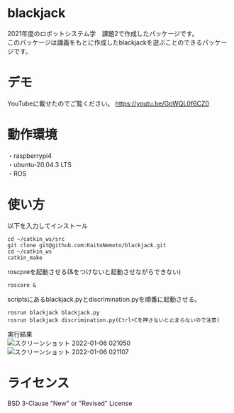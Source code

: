 # blackjack<br>
2021年度のロボットシステム学　課題2で作成したパッケージです。<br>
このパッケージは講義をもとに作成したblackjackを遊ぶことのできるパッケージです。<br>

# デモ<br>
YouTubeに載せたのでご覧ください。
https://youtu.be/GpWQL0f6CZ0

# 動作環境<br>
・raspberrypi4<br>
・ubuntu-20.04.3 LTS<br>
・ROS

# 使い方
以下を入力してインストール<br>
```
cd ~/catkin_ws/src
git clone git@github.com:KaitoNemoto/blackjack.git
cd ~/catkin_ws
catkin_make
```

roscpreを起動させる(&をつけないと起動させながらできない)<br>
```
roscore &
```

scriptsにあるblackjack.pyとdiscrimination.pyを順番に起動させる。<br>
```
rosrun blackjack blackjack.py
rosrun blackjack discrimination.py(Ctrl+Cを押さないと止まらないので注意)
```


実行結果<br>
![スクリーンショット 2022-01-06 021050](https://user-images.githubusercontent.com/93694888/148259486-1b6cf8d9-1dda-4b54-b0ab-eccc7ce34451.png)
![スクリーンショット 2022-01-06 021107](https://user-images.githubusercontent.com/93694888/148259523-c5aac722-cfd5-4418-84c1-b756d4f82f4e.png)

# ライセンス
BSD 3-Clause "New" or "Revised" License
